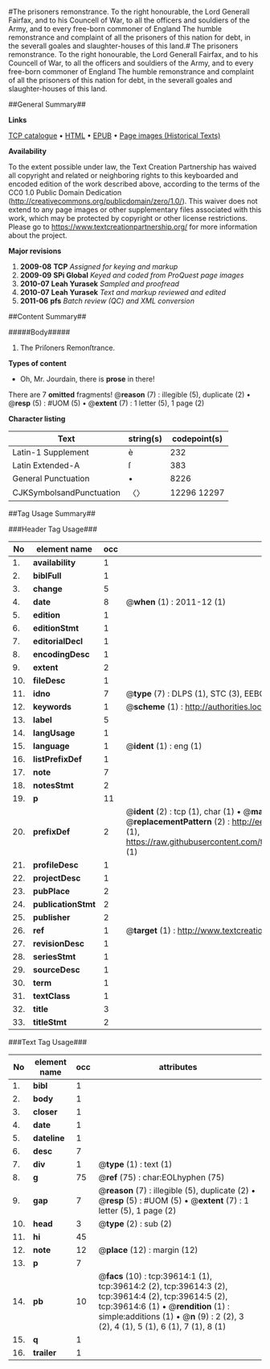 #The prisoners remonstrance. To the right honourable, the Lord Generall Fairfax, and to his Councell of War, to all the officers and souldiers of the Army, and to every free-born commoner of England The humble remonstrance and complaint of all the prisoners of this nation for debt, in the severall goales and slaughter-houses of this land.#
The prisoners remonstrance. To the right honourable, the Lord Generall Fairfax, and to his Councell of War, to all the officers and souldiers of the Army, and to every free-born commoner of England The humble remonstrance and complaint of all the prisoners of this nation for debt, in the severall goales and slaughter-houses of this land.

##General Summary##

**Links**

[TCP catalogue](http://www.ota.ox.ac.uk/tcp/)  • 
[HTML](http://tei.it.ox.ac.uk/tcp/Texts-HTML/free/A55/A55915.html)  • 
[EPUB](http://tei.it.ox.ac.uk/tcp/Texts-EPUB/free/A55/A55915.epub) • 
[Page images (Historical Texts)](https://historicaltexts.jisc.ac.uk/eebo-99834963e)

**Availability**

To the extent possible under law, the Text Creation Partnership has waived all copyright and related or neighboring rights to this keyboarded and encoded edition of the work described above, according to the terms of the CC0 1.0 Public Domain Dedication (http://creativecommons.org/publicdomain/zero/1.0/). This waiver does not extend to any page images or other supplementary files associated with this work, which may be protected by copyright or other license restrictions. Please go to https://www.textcreationpartnership.org/ for more information about the project.

**Major revisions**

1. __2009-08__ __TCP__ *Assigned for keying and markup*
1. __2009-09__ __SPi Global__ *Keyed and coded from ProQuest page images*
1. __2010-07__ __Leah Yurasek__ *Sampled and proofread*
1. __2010-07__ __Leah Yurasek__ *Text and markup reviewed and edited*
1. __2011-06__ __pfs__ *Batch review (QC) and XML conversion*

##Content Summary##

#####Body#####

1. The Priſoners Remonſtrance.

**Types of content**

  * Oh, Mr. Jourdain, there is **prose** in there!

There are 7 **omitted** fragments! 
 @__reason__ (7) : illegible (5), duplicate (2)  •  @__resp__ (5) : #UOM (5)  •  @__extent__ (7) : 1 letter (5), 1 page (2)

**Character listing**


|Text|string(s)|codepoint(s)|
|---|---|---|
|Latin-1 Supplement|è|232|
|Latin Extended-A|ſ|383|
|General Punctuation|•|8226|
|CJKSymbolsandPunctuation|〈〉|12296 12297|

##Tag Usage Summary##

###Header Tag Usage###

|No|element name|occ|attributes|
|---|---|---|---|
|1.|__availability__|1||
|2.|__biblFull__|1||
|3.|__change__|5||
|4.|__date__|8| @__when__ (1) : 2011-12 (1)|
|5.|__edition__|1||
|6.|__editionStmt__|1||
|7.|__editorialDecl__|1||
|8.|__encodingDesc__|1||
|9.|__extent__|2||
|10.|__fileDesc__|1||
|11.|__idno__|7| @__type__ (7) : DLPS (1), STC (3), EEBO-CITATION (1), PROQUEST (1), VID (1)|
|12.|__keywords__|1| @__scheme__ (1) : http://authorities.loc.gov/ (1)|
|13.|__label__|5||
|14.|__langUsage__|1||
|15.|__language__|1| @__ident__ (1) : eng (1)|
|16.|__listPrefixDef__|1||
|17.|__note__|7||
|18.|__notesStmt__|2||
|19.|__p__|11||
|20.|__prefixDef__|2| @__ident__ (2) : tcp (1), char (1)  •  @__matchPattern__ (2) : ([0-9\-]+):([0-9IVX]+) (1), (.+) (1)  •  @__replacementPattern__ (2) : http://eebo.chadwyck.com/downloadtiff?vid=$1&page=$2 (1), https://raw.githubusercontent.com/textcreationpartnership/Texts/master/tcpchars.xml#$1 (1)|
|21.|__profileDesc__|1||
|22.|__projectDesc__|1||
|23.|__pubPlace__|2||
|24.|__publicationStmt__|2||
|25.|__publisher__|2||
|26.|__ref__|1| @__target__ (1) : http://www.textcreationpartnership.org/docs/. (1)|
|27.|__revisionDesc__|1||
|28.|__seriesStmt__|1||
|29.|__sourceDesc__|1||
|30.|__term__|1||
|31.|__textClass__|1||
|32.|__title__|3||
|33.|__titleStmt__|2||


###Text Tag Usage###

|No|element name|occ|attributes|
|---|---|---|---|
|1.|__bibl__|1||
|2.|__body__|1||
|3.|__closer__|1||
|4.|__date__|1||
|5.|__dateline__|1||
|6.|__desc__|7||
|7.|__div__|1| @__type__ (1) : text (1)|
|8.|__g__|75| @__ref__ (75) : char:EOLhyphen (75)|
|9.|__gap__|7| @__reason__ (7) : illegible (5), duplicate (2)  •  @__resp__ (5) : #UOM (5)  •  @__extent__ (7) : 1 letter (5), 1 page (2)|
|10.|__head__|3| @__type__ (2) : sub (2)|
|11.|__hi__|45||
|12.|__note__|12| @__place__ (12) : margin (12)|
|13.|__p__|7||
|14.|__pb__|10| @__facs__ (10) : tcp:39614:1 (1), tcp:39614:2 (2), tcp:39614:3 (2), tcp:39614:4 (2), tcp:39614:5 (2), tcp:39614:6 (1)  •  @__rendition__ (1) : simple:additions (1)  •  @__n__ (9) : 2 (2), 3 (2), 4 (1), 5 (1), 6 (1), 7 (1), 8 (1)|
|15.|__q__|1||
|16.|__trailer__|1||
